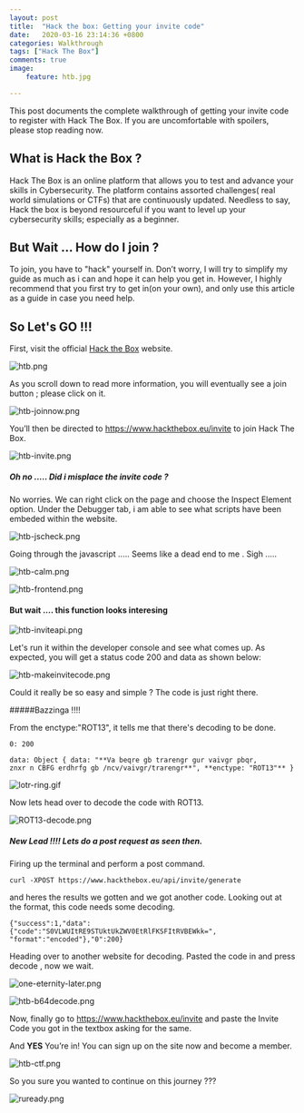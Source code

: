 ```yaml
---
layout: post
title:  "Hack the box: Getting your invite code"
date:   2020-03-16 23:14:36 +0800
categories: Walkthrough
tags: ["Hack The Box"]
comments: true
image: 
    feature: htb.jpg

---
```


This post documents the complete walkthrough of getting your invite code to register with Hack The Box. If you are uncomfortable with spoilers, please stop reading now.

<!--more-->

## What is Hack the Box ?

Hack The Box is an online platform that allows you to test and advance your skills in Cybersecurity. The platform contains assorted challenges( real world simulations or CTFs) that are continuously updated. Needless to say, Hack the box is beyond resourceful if you want to level up your cybersecurity skills; especially as a beginner.

## But Wait ... How do I join ?

To join, you have to "hack" yourself in. Don’t worry, I will try to simplify my guide as much as i can and hope it can help you get in. However, I highly recommend that you first try to get in(on your own), and only use this article as a guide in case you need help.


## So Let's GO !!!

First, visit the official [Hack the Box](https://www.hackthebox.eu) website. 

![htb.png](/hackdome/assets/images/posts/HTB-invite-code/htb.png)

As you scroll down to read more information, you will eventually see a join button ; please click on it.

![htb-joinnow.png](/hackdome/assets/images/posts/HTB-invite-code/htb-joinnow.png)

You’ll then be directed to https://www.hackthebox.eu/invite to join Hack The Box.

![htb-invite.png](/hackdome/assets/images/posts/HTB-invite-code/htb-invite.png)

##### Oh no ..... Did i misplace the invite code ?

No worries. We can right click on the page and choose the Inspect Element option. Under the Debugger tab, i am able to see what scripts have been embeded within the website.

![htb-jscheck.png](/hackdome/assets/images/posts/HTB-invite-code/htb-jscheck.png)

Going through the javascript ..... Seems like a dead end to me . Sigh .....

![htb-calm.png](/hackdome/assets/images/posts/HTB-invite-code/htb-calm.png  "calm.js")

![htb-frontend.png](/hackdome/assets/images/posts/HTB-invite-code/htb-frontend.png  "TL;DR")

#### But wait ....  this function looks interesing

![htb-inviteapi.png](/hackdome/assets/images/posts/HTB-invite-code/htb-inviteapi.png  "Shine Like a Diamond")

Let's run it within the developer console and see what comes up. As expected, you will get a status code 200 and data as shown below:

![htb-makeinvitecode.png](/hackdome/assets/images/posts/HTB-invite-code/htb-makeinvitecode.png)

Could it really be so easy and simple ? The code is just right there. 

#####Bazzinga !!!! 

From the enctype:"ROT13", it tells me that there's decoding to be done.


    0: 200                                                                        
    
    data: Object { data: "**Va beqre gb trarengr gur vaivgr pbqr,
    znxr n CBFG erdhrfg gb /ncv/vaivgr/trarengr**", **enctype: "ROT13"** }
    


![lotr-ring.gif](/hackdome/assets/images/posts/HTB-invite-code/lotr-ring.gif)

Now lets head over to decode the code with ROT13.

![ROT13-decode.png](/hackdome/assets/images/posts/HTB-invite-code/ROT13-decode.png)

##### New Lead !!!! Lets do a post request as seen then.

Firing up the terminal and perform a post command.

    curl -XPOST https://www.hackthebox.eu/api/invite/generate

and heres the results we gotten and we got another code. Looking out at the format, this code needs some decoding.

    {"success":1,"data":{"code":"S0VLWUItRE9STUktUkZWV0EtRlFKSFItRVBEWkk=",
    "format":"encoded"},"0":200}

Heading over to another website for decoding. Pasted the code in and press decode , now we wait.

![one-eternity-later.png](/hackdome/assets/images/posts/HTB-invite-code/one-eternity-later.png)

![htb-b64decode.png](/hackdome/assets/images/posts/HTB-invite-code/htb-b64decode.png)

Now, finally go to https://www.hackthebox.eu/invite and paste the Invite Code you got in the textbox asking for the same.

And **YES** You’re in! You can sign up on the site now and become a member.

![htb-ctf.png](/hackdome/assets/images/posts/HTB-invite-code/htb-ctf.png)

So you sure you wanted to continue on this journey ???

![ruready.png](/hackdome/assets/images/posts/HTB-invite-code/ruready.png)
